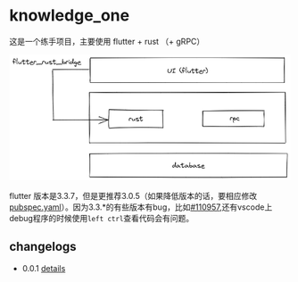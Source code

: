 # knowledge_one

这是一个练手项目，主要使用 flutter + rust （+ gRPC）

![image](./images/intro.png)

flutter 版本是3.3.7，但是更推荐3.0.5（如果降低版本的话，要相应修改[pubspec.yaml](./pubspec.yaml)）。因为3.3.*的有些版本有bug，比如[#110957](https://github.com/flutter/flutter/issues/110957),还有vscode上debug程序的时候使用`left ctrl`查看代码会有问题。

## changelogs

* 0.0.1 [details](./changelogs/0_0_1.md)